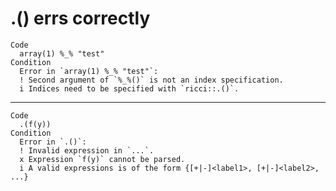 # .() errs correctly

    Code
      array(1) %_% "test"
    Condition
      Error in `array(1) %_% "test"`:
      ! Second argument of `%_%()` is not an index specification.
      i Indices need to be specified with `ricci::.()`.

---

    Code
      .(f(y))
    Condition
      Error in `.()`:
      ! Invalid expression in `...`.
      x Expression `f(y)` cannot be parsed.
      i A valid expressions is of the form {[+|-]<label1>, [+|-]<label2>, ...}

